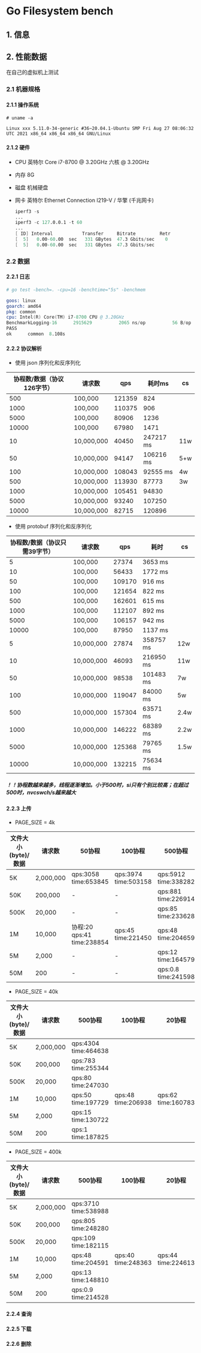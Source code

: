 # Go Filesystem bench

## 1. 信息

## 2. 性能数据

在自己的虚拟机上测试

### 2.1 机器规格

#### 2.1.1 操作系统

```shell
# uname -a

Linux xxx 5.11.0-34-generic #36~20.04.1-Ubuntu SMP Fri Aug 27 08:06:32 UTC 2021 x86_64 x86_64 x86_64 GNU/Linux
```

#### 2.1.2 硬件

- CPU
  英特尔 Core i7-8700 @ 3.20GHz 六核 @ 3.20GHz

- 内存
  8G

- 磁盘
  机械硬盘

- 网卡
  英特尔 Ethernet Connection  I219-V / 华擎 (千兆网卡)

  ```s
  iperf3 -s
  ...
  iperf3 -c 127.0.0.1 -t 60
  ...
  [ ID] Interval           Transfer     Bitrate         Retr
  [  5]   0.00-60.00  sec   331 GBytes  47.3 Gbits/sec    0             sender
  [  5]   0.00-60.00  sec   331 GBytes  47.3 Gbits/sec                  receiver
  ```

### 2.2 数据

#### 2.2.1 日志

```s
# go test -bench=. -cpu=16 -benchtime="5s" -benchmem

goos: linux
goarch: amd64
pkg: common
cpu: Intel(R) Core(TM) i7-8700 CPU @ 3.20GHz
BenchmarkLogging-16      2915629          2065 ns/op          56 B/op          2 allocs/op
PASS
ok      common  8.108s
```

#### 2.2.2 协议解析

- 使用 json 序列化和反序列化

|协程数/数据（协议126字节）|请求数|qps|耗时ms|cs|
|--|--|--|--|--|
|500|100,000|121359|824|
|1000|100,000|110375|906|
|5000|100,000|80906|1236|
|10000|100,000|67980|1471|
|10|10,000,000|40450|247217 ms|11w|
|50|10,000,000|94147|106216 ms|5+w|
|100|10,000,000|108043|92555 ms|4w|
|500|10,000,000|113930|87773|3w|
|1000|10,000,000|105451|94830|
|5000|10,000,000|93240|107250|
|10000|10,000,000|82715|120896|

- 使用 protobuf 序列化和反序列化

|协程数/数据（协议只需39字节）|请求数|qps|耗时|cs|
|--|--|--|--|--|
|5|100,000|27374|3653 ms|
|10|100,000|56433|1772 ms|
|50|100,000|109170|916 ms|
|100|100,000|121654|822 ms|
|500|100,000|162601|615 ms|
|1000|100,000|112107|892 ms|
|5000|100,000|106157|942 ms|
|10000|100,000|87950|1137 ms|
|5|10,000,000|27874|358757 ms|12w|
|10|10,000,000|46093|216950 ms|11w|
|50|10,000,000|98538|101483 ms|7w|
|100|10,000,000|119047|84000 ms|5w|
|500|10,000,000|157304|63571 ms|2.4w|
|1000|10,000,000|146222|68389 ms|2.2w|
|5000|10,000,000|125368|79765 ms|1.5w|
|10000|10,000,000|132215|75634 ms|

##### ！！协程数越来越多，线程逐渐增加。小于500时，si只有个别比较高；在超过500时，nvcswch/s越来越大

#### 2.2.3 上传

- PAGE_SIZE = 4k

|文件大小(byte)/数据|请求数|50协程|100协程|500协程|1000协程|
|--|--|--|--|--|--|
|5K|2,000,000|qps:3058 time:653845|qps:3974 time:503158|qps:5912 time:338282|qps:4085 time:489587|
|50K|200,000|-|-|qps:881 time:226914|-|
|500K|20,000|-|-|qps:85 time:233628|-|
|1M|10,000|协程:20 qps:41 time:238854|qps:45 time:221450|qps:48 time:204659|协程:2500 qps:46 time:217310|
|5M|2,000|-|-|qps:12 time:164579|-|
|50M|200|-|-|qps:0.8 time:241598|-|

- PAGE_SIZE = 40k

|文件大小(byte)/数据|请求数|500协程|100协程|20协程|2500协程|
|--|--|--|--|--|--|
|5K|2,000,000|qps:4304 time:464638|
|50K|200,000|qps:783 time:255344|
|500K|20,000|qps:80 time:247030|
|1M|10,000|qps:50 time:197729|qps:48 time:206938|qps:62 time:160783|qps:40 time:250057|
|5M|2,000|qps:15 time:130722|
|50M|200|qps:1 time:187825|

- PAGE_SIZE = 400k

|文件大小(byte)/数据|请求数|500协程|100协程|20协程|2500协程|
|--|--|--|--|--|--|
|5K|2,000,000|qps:3710 time:538988|
|50K|200,000|qps:805 time:248280|
|500K|20,000|qps:109 time:182115|
|1M|10,000|qps:48 time:204591|qps:40 time:248363|qps:44 time:224613|qps:28 time:351511|
|5M|2,000|qps:13 time:148810|
|50M|200|qps:0.9 time:214528|

#### 2.2.4 查询

#### 2.2.5 下载

#### 2.2.6 删除
